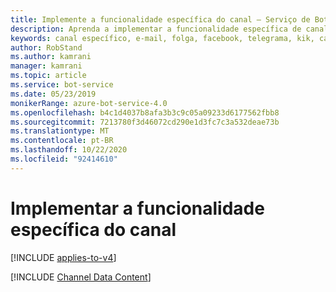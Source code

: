```yaml
---
title: Implemente a funcionalidade específica do canal – Serviço de Bot
description: Aprenda a implementar a funcionalidade específica de canal usando o SDK do Bot Framework para .NET.
keywords: canal específico, e-mail, folga, facebook, telegrama, kik, canal personalizado
author: RobStand
ms.author: kamrani
manager: kamrani
ms.topic: article
ms.service: bot-service
ms.date: 05/23/2019
monikerRange: azure-bot-service-4.0
ms.openlocfilehash: b4c1d4037b8afa3b3c9c05a09233d6177562fbb8
ms.sourcegitcommit: 7213780f3d46072cd290e1d3fc7c3a532deae73b
ms.translationtype: MT
ms.contentlocale: pt-BR
ms.lasthandoff: 10/22/2020
ms.locfileid: "92414610"
---
```

# <a name="implement-channel-specific-functionality"></a>Implementar a funcionalidade específica do canal

[!INCLUDE [applies-to-v4](../includes/applies-to-v4-current.md)]

[!INCLUDE [Channel Data Content](../includes/snippet-channeldata.md)]
